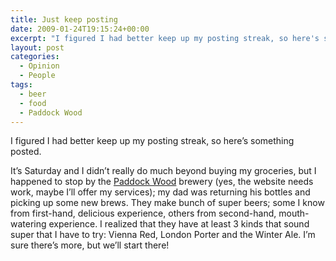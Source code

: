 ```yaml
---
title: Just keep posting
date: 2009-01-24T19:15:24+00:00
excerpt: "I figured I had better keep up my posting streak, so here's something posted.It's Saturday and I didn't really do"
layout: post
categories:
  - Opinion
  - People
tags:
  - beer
  - food
  - Paddock Wood
---
```

I figured I had better keep up my posting streak, so here’s something posted.

It’s Saturday and I didn’t really do much beyond buying my groceries, but I happened to stop by the [Paddock Wood](http://www.paddockwood.com/) brewery (yes, the website needs work, maybe I’ll offer my services); my dad was returning his bottles and picking up some new brews. They make bunch of super beers; some I know from first-hand, delicious experience, others from second-hand, mouth-watering experience. I realized that they have at least 3 kinds that sound super that I have to try: Vienna Red, London Porter and the Winter Ale. I’m sure there’s more, but we’ll start there!